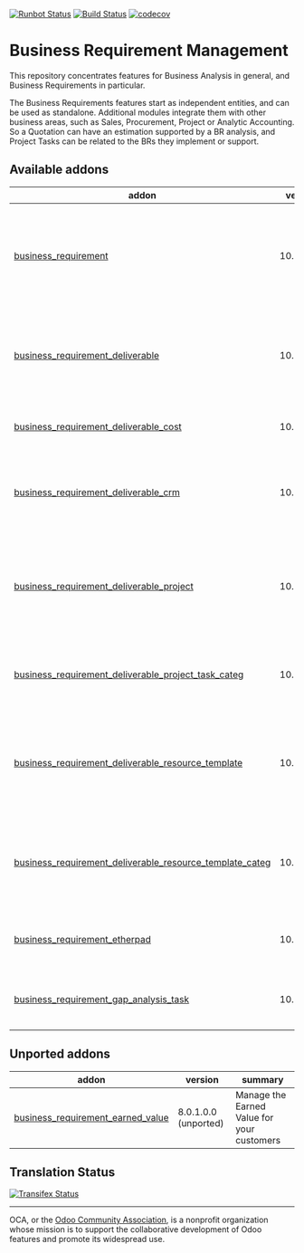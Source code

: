 [![Runbot Status](https://runbot.odoo-community.org/runbot/badge/flat/222/10.0.svg)](https://runbot.odoo-community.org/runbot/repo/github-com-oca-business-requirement-222)
[![Build Status](https://travis-ci.org/OCA/business-requirement.svg?branch=10.0)](https://travis-ci.org/OCA/business-requirement)
[![codecov](https://codecov.io/gh/OCA/business-requirement/branch/10.0/graph/badge.svg)](https://codecov.io/gh/OCA/business-requirement)


# Business Requirement Management

This repository concentrates features for Business Analysis in general, and Business Requirements in particular.

The Business Requirements features start as independent entities, and can be used as standalone.
Additional modules integrate them with other business areas, such as Sales, Procurement, Project or Analytic Accounting.
So a Quotation can have an estimation supported by a BR analysis, and Project Tasks can be related to the BRs they implement or support.


[//]: # (addons)

Available addons
----------------
addon | version | summary
--- | --- | ---
[business_requirement](business_requirement/) | 10.0.1.2.0 | Manage the Business Requirements (stories, scenarios, gaps and test cases) for your customers
[business_requirement_deliverable](business_requirement_deliverable/) | 10.0.1.0.0 | Manage the Business Requirement Deliverables and Resources for your customers
[business_requirement_deliverable_cost](business_requirement_deliverable_cost/) | 10.0.1.0.0 | Control the cost of your Business Requirements
[business_requirement_deliverable_crm](business_requirement_deliverable_crm/) | 10.0.1.0.0 | Create your sales quotations directly from the Business Requirements deliverables
[business_requirement_deliverable_project](business_requirement_deliverable_project/) | 10.0.1.0.0 | Create projects and tasks directly from the Business Requirement and Resources lines
[business_requirement_deliverable_project_task_categ](business_requirement_deliverable_project_task_categ/) | 10.0.1.0.0 | Adds Task Categories to your Business Requirement Resources
[business_requirement_deliverable_resource_template](business_requirement_deliverable_resource_template/) | 10.0.1.0.0 | Manage default resource lines in your deliverable sales package from product template
[business_requirement_deliverable_resource_template_categ](business_requirement_deliverable_resource_template_categ/) | 10.0.1.0.0 | Manage default resource lines categories in your deliverable templates
[business_requirement_etherpad](business_requirement_etherpad/) | 10.0.1.0.0 | Manage the Business Requirements Notes via Etherpad
[business_requirement_gap_analysis_task](business_requirement_gap_analysis_task/) | 10.0.1.0.0 | Add Gap Analysis Task to your Business Requirement


Unported addons
---------------
addon | version | summary
--- | --- | ---
[business_requirement_earned_value](business_requirement_earned_value/) | 8.0.1.0.0 (unported) | Manage the Earned Value for your customers

[//]: # (end addons)

Translation Status
------------------
[![Transifex Status](https://www.transifex.com/projects/p/OCA-business-requirement-10-0/chart/image_png)](https://www.transifex.com/projects/p/OCA-business-requirement-10-0)

----

OCA, or the [Odoo Community Association](http://odoo-community.org/), is a nonprofit organization whose
mission is to support the collaborative development of Odoo features and
promote its widespread use.
